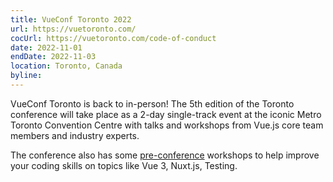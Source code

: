 ```yaml
---
title: VueConf Toronto 2022
url: https://vuetoronto.com/
cocUrl: https://vuetoronto.com/code-of-conduct
date: 2022-11-01
endDate: 2022-11-03
location: Toronto, Canada
byline:
---
```


VueConf Toronto is back to in-person! The 5th edition of the Toronto conference will take place as a 2-day single-track event at the iconic Metro Toronto Convention Centre with talks and workshops from Vue.js core team members and industry experts.

The conference also has some [pre-conference](https://www.vuetoronto.com/workshops) workshops to help improve your coding skills on topics like Vue 3, Nuxt.js, Testing.
